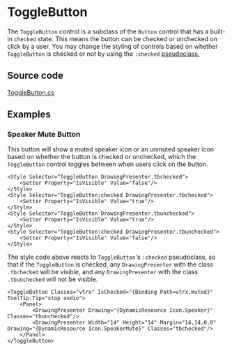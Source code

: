 # ToggleButton

The `ToggleButton` control is a subclass of the `Button` control that has a built-in `checked` state. This means the button can be checked or unchecked on click by a user. You may change the styling of controls based on whether `ToggleButton` is checked or not by using the `:checked` [pseudoclass.](https://docs.avaloniaui.net/docs/styling/styles#pseudoclasses)

## Source code <a id="source-code"></a>

[ToggleButton.cs](https://github.com/AvaloniaUI/Avalonia/blob/master/src/Avalonia.Controls/Primitives/ToggleButton.cs)

## Examples <a id="examples"></a>

### Speaker Mute Button <a id="speaker-mute-button"></a>

This button will show a muted speaker icon or an unmuted speaker icon based on whether the button is checked or unchecked, which the `ToggleButton` control toggles between when users click on the button.

```markup
<Style Selector="ToggleButton DrawingPresenter.tbchecked">
    <Setter Property="IsVisible" Value="false"/>
</Style>
<Style Selector="ToggleButton:checked DrawingPresenter.tbchecked">
    <Setter Property="IsVisible" Value="true"/>
</Style>
<Style Selector="ToggleButton DrawingPresenter.tbunchecked">
    <Setter Property="IsVisible" Value="true"/>
</Style>
<Style Selector="ToggleButton:checked DrawingPresenter.tbunchecked">
    <Setter Property="IsVisible" Value="false"/>
</Style>
```

The style code above reacts to `ToggleButton`'s `:checked` pseudoclass, so that if the `ToggleButton` is checked, any `DrawingPresenter` with the class `.tbchecked` will be visible, and any `DrawingPresenter` with the class `.tbunchecked` will not be visible.

```markup
<ToggleButton Classes="vtrx" IsChecked="{Binding Path=vtrx.muted}" ToolTip.Tip="stop audio">
    <Panel>
        <DrawingPresenter Drawing="{DynamicResource Icon.Speaker}" Classes="tbunchecked"/>
        <DrawingPresenter Width="14" Height="14" Margin="14,14,0,0" Drawing="{DynamicResource Icon.SpeakerMute}" Classes="tbchecked"/>
    </Panel>
</ToggleButton>
```

